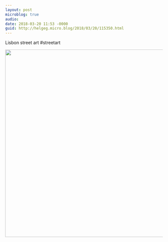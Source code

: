 ```yaml
---
layout: post
microblog: true
audio: 
date: 2018-03-20 11:53 -0000
guid: http://helgeg.micro.blog/2018/03/20/115350.html
---
```

Lisbon street art #streetart

<img src="http://microblog.helgegudmundsen.com/uploads/2018/5cccd6517d.jpg" width="600" height="600" />
